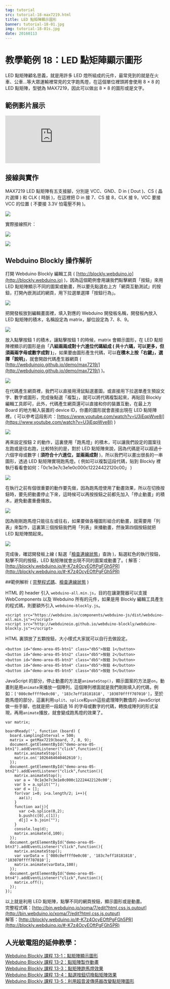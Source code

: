 ```yaml
---
tag: tutorial
src: tutorial-18-max7219.html
title: LED 點矩陣顯示圖形
banner: tutorial-18-01.jpg
img: tutorial-18-01s.jpg
date: 20160113
---
```


<!-- @@master  = ../../_layout.html-->

<!-- @@block  =  meta-->

<title>教學範例 18：LED 點矩陣顯示圖形 :::: Webduino = Web × Arduino</title>

<meta name="description" content="LED 點矩陣顧名思義，就是用許多 LED 燈所組成的元件，最常見到的就是在火車、公車...等大眾運輸裡常見的文字跑馬燈，在這個單位裡頭將會使用 8 × 8 的 LED 點矩陣，型號為 MAX7219，因此可以做出 8 × 8 的圖形或是文字。">

<meta itemprop="description" content="LED 點矩陣顧名思義，就是用許多 LED 燈所組成的元件，最常見到的就是在火車、公車...等大眾運輸裡常見的文字跑馬燈，在這個單位裡頭將會使用 8 × 8 的 LED 點矩陣，型號為 MAX7219，因此可以做出 8 × 8 的圖形或是文字。">

<meta property="og:description" content="LED 點矩陣顧名思義，就是用許多 LED 燈所組成的元件，最常見到的就是在火車、公車...等大眾運輸裡常見的文字跑馬燈，在這個單位裡頭將會使用 8 × 8 的 LED 點矩陣，型號為 MAX7219，因此可以做出 8 × 8 的圖形或是文字。">

<meta property="og:title" content="教學範例 18：LED 點矩陣顯示圖形" >

<meta property="og:url" content="https://webduino.io/tutorials/tutorial-18-max7219.html">

<meta property="og:image" content="https://webduino.io/img/tutorials/tutorial-18-01s.jpg">

<meta itemprop="image" content="https://webduino.io/img/tutorials/tutorial-18-01s.jpg">

<include src="../_include-tutorials.html"></include>

<!-- @@close-->

<!-- @@block  =  preAndNext-->

<include src="../_include-tutorials-content.html"></include>

<!-- @@close-->

<!-- @@block  =  tutorials-->

# 教學範例 18：LED 點矩陣顯示圖形

LED 點矩陣顧名思義，就是用許多 LED 燈所組成的元件，最常見到的就是在火車、公車...等大眾運輸裡常見的文字跑馬燈，在這個單位裡頭將會使用 8 × 8 的 LED 點矩陣，型號為 MAX7219，因此可以做出 8 × 8 的圖形或是文字。

## 範例影片展示

<iframe class="youtube" src="https://www.youtube.com/embed/nY5zBP7BLdo" frameborder="0" allowfullscreen></iframe>

## 接線與實作

MAX7219 LED 點矩陣有五支接腳，分別是 VCC、GND、D in ( Dout )、CS ( 晶片選擇 ) 和 CLK ( 時脈 )，在這裡把 D in 接 7、CS 接 8，CLK 接 9，VCC 要接 VCC 的位置 ( 不要接 3.3V 怕電壓不夠 )。

![](../img/tutorials/tutorial-18-02.jpg)

實際接線照片：

![](../img/tutorials/tutorial-18-03.jpg)

![](../img/tutorials/tutorial-18-04.jpg)

## Webduino Blockly 操作解析

打開 Webduino Blockly 編輯工具 ( [http://blockly.webduino.io](http://blockly.webduino.io) )，因為這個範例會用讓我們點擊網頁「按鈕」來用 LED 點矩陣顯示不同的圖案或動畫，所以要先點選右上方「網頁互動測試」的按鈕，打開內嵌測試的網頁，用下拉選單選擇「按鈕行為」。

![](../img/tutorials/tutorial-18-05.jpg)

把開發板放到編輯畫面裡，填入對應的 Webduino 開發板名稱，開發板內放入 LED 點矩陣的積木，名稱設定為 matrix，腳位設定為 7、8、9。

![](../img/tutorials/tutorial-18-06.jpg)

放入點擊按鈕 1 的積木，讓點擊按鈕 1 的時候，matrix 會顯示圖形，在 LED 點矩陣裡顯示的圖形是由「**八組兩兩成對十六進位代碼組成 ( 共十六碼，可以更多，但須兩兩字母或數字成對 )**」，如果要由圖形產生代碼，可以**在積木上按「右鍵」，選擇「說明」**，就會開啟代碼產生器網頁 ( [http://webduinoio.github.io/demo/max7219/](http://webduinoio.github.io/demo/max7219/) )。

![](../img/tutorials/tutorial-18-07.jpg)

在代碼產生網頁裡，我們可以直接用滑鼠點選畫圖，或直接用下拉選單產生預設文字、數字或圖形，完成後點選「複製」，就可以將代碼複製起來，再貼回 Blockly 編輯工具即可，此外，代碼產生網頁還可以直接和你的裝置互動，在最上方 Board 的地方輸入裝置的 device ID，你畫的圖形就會直接出現在 LED 點矩陣裡。( 可以參考這段影片：[https://www.youtube.com/watch?v=U3jEqpWve8I](https://www.youtube.com/watch?v=U3jEqpWve8I) )

![](../img/tutorials/tutorial-18-08.jpg)

再來設定按鈕 2 的動作，這裏使用「跑馬燈」的積木，可以讓我們設定的圖案往左跑或是往右跑，比較特別的是，對於 LED 點矩陣來說，因為代碼是可以超過十六個字母或數字 ( **須符合十六進位，並兩兩成對** )，所以我們可以畫出很長的一串圖形，透過 LED 點矩陣實現跑馬燈。( 例如可以複製這段代碼，貼到 Blockly 裡執行看看會如何：「0c1e3e7c3e1e0c000c12224422120c00」 )

![](../img/tutorials/tutorial-18-09.jpg)

在執行之前有個很重要的動作要先做，因為跑馬燈使用了動畫效果，所以在切換按鈕時，要先把動畫停止下來，這時候可以再按按鈕之前都先加入「停止動畫」的積木，避免動畫重疊播放。

![](../img/tutorials/tutorial-18-10.jpg)

因為剛剛跑馬燈只能往左或往右，如果要做各種圖形組合的動畫，就需要用「列表」來製作，這裏第三個按鈕我們用「列表」來播動畫，然後第四個按鈕就把 LED 點矩陣關起來。

![](../img/tutorials/tutorial-18-11.jpg)

完成後，確認開發板上線 ( 點選「[檢查連線狀態](https://webduino.io/device.html)」查詢 )，點選紅色的執行按鈕，點擊不同的按鈕，LED 點矩陣就會出現不同的圖案或動畫了。( 解答：[http://blockly.webduino.io/#-K7z4OcyEOftPgFGh5PR](http://blockly.webduino.io/#-K7z4OcyEOftPgFGh5PR)


##範例解析 ( [完整程式碼](http://bin.webduino.io/xoma/7/edit?html,css,js,output)、[檢查連線狀態](https://webduino.io/device.html) )

HTML 的 header 引入 `webduino-all.min.js`，目的在讓瀏覽器可以支援 WebComponents 以及 Webduino 所有的元件，如果是用 Blockly 編輯工具產生的程式碼，則要額外引入 `webduino-blockly.js`。

	<script src="https://webduino.io/components/webduino-js/dist/webduino-all.min.js"></script>
	<script src="http://webduinoio.github.io/webduino-blockly/webduino-blockly.js"></script>

HTML 裏頭放了五顆按鈕，大小樣式大家就可以自行去做設定。

	<button id="demo-area-05-btn1" class="db5">按鈕 1</button>
	<button id="demo-area-05-btn2" class="db5">按鈕 2</button>
	<button id="demo-area-05-btn3" class="db5">按鈕 3</button>
	<button id="demo-area-05-btn4" class="db5">按鈕 4</button>
	<button id="demo-area-05-btn5" class="db5">按鈕 5</button>

JavaScript 的部分，停止動畫的方法是`animateStop()`，顯示圖案的方法是`on`，動畫則是用`animate`來播放一個陣列，這個陣列裡面就是我們剛剛填入的代碼，例如：`['080c0effff0e0c08', '183c7eff18181818', '103070ffff707010']`，至於跑馬燈的部分，這裏利用`split`、`splice`和`push`這些處理陣列數值的 JavaScript 做一些手腳，也就是把一段超過 16 的字母或數字的代碼，轉換成陣列的形式呈現，再用`animate`播放，就會變成跑馬燈的效果了。

	var matrix;

	boardReady('', function (board) {
	  board.samplingInterval = 500;
	  matrix = getMax7219(board, 7, 8, 9);
	  document.getElementById("demo-area-05-btn1").addEventListener("click",function(){
	    matrix.animateStop();
	    matrix.on('1026464040462610');
	  });
	  document.getElementById("demo-area-05-btn2").addEventListener("click",function(){
	    matrix.animateStop();
	    var a = '0c1e3e7c3e1e0c000c12224422120c00';
	    var b = a.split("");
	    var d = [];
	    for(var i=0; i<a.length/2; i++){
	      aa(i);
	    }
	    function aa(j){
	      var c=b.splice(0,2);
	      b.push(c[0],c[1]);
	      d[j] = b.join("");
	    }
	    console.log(d);
	    matrix.animate(d,100);
	  });
	  document.getElementById("demo-area-05-btn3").addEventListener("click",function(){
	    matrix.animateStop();
	    var varData = ['080c0effff0e0c08', '183c7eff18181818', '103070ffff707010'];
	    matrix.animate(varData,100);
	  });
	  document.getElementById("demo-area-05-btn4").addEventListener("click",function(){
	    matrix.off();
	  });
	});

以上就是利用 LED 點矩陣，點擊不同的網頁按鈕，顯示圖形或是動畫。   
完整程式碼：[http://bin.webduino.io/xoma/7/edit?html,css,js,output](http://bin.webduino.io/xoma/7/edit?html,css,js,output)  
解答：[http://blockly.webduino.io/#-K7z4OcyEOftPgFGh5PR](http://blockly.webduino.io/#-K7z4OcyEOftPgFGh5PR)

## 人光敏電阻的延伸教學：

[Webduino Blockly 課程 13-1：點矩陣顯示圖形](http://blockly.webduino.io/?lang=zh-hant&page=tutorials/max7219-1#-K0opTxaF_E2ncQkc6JC)  
[Webduino Blockly 課程 13-2：點矩陣製作動畫](http://blockly.webduino.io/?lang=zh-hant&page=tutorials/max7219-2#-K0os-k9zK8b2uN9iOMK)  
[Webduino Blockly 課程 13-3：點矩陣跑馬燈效果](http://blockly.webduino.io/?lang=zh-hant&page=tutorials/max7219-3#-K0ou2rmQYkM46jiooWV)    
[Webduino Blockly 課程 13-4：點選按鈕切換點矩陣效果](http://blockly.webduino.io/?lang=zh-hant&page=tutorials/max7219-4#-K0p0BGifwqYvndb35GK)    
[Webduino Blockly 課程 13-5：利用超音波傳感器改變點矩陣圖形](http://blockly.webduino.io/?lang=zh-hant&page=tutorials/max7219-5#-K0p4uO2W-zcVOU7FF0A)  


<!-- @@close-->